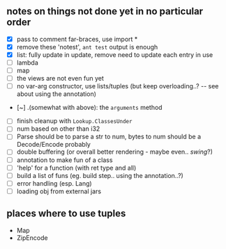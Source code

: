 ## notes on things not done yet in no particular order

- [x] pass to comment far-braces, use import *
- [x] remove these 'notest', `ant test` output is enough
- [x] list: fully update in update, remove need to update each entry in use
- [ ] lambda
- [ ] map
- [ ] the views are not even fun yet
- [ ] no var-arg constructor, use lists/tuples (but keep overloading..? -- see about using the annotation)
- [~] .(somewhat with above): the `arguments` method
- [ ] finish cleanup with `Lookup.ClassesUnder`
- [ ] num based on other than i32
- [ ] Parse should be to parse a str to num, bytes to num should be a Decode/Encode probably
- [ ] double buffering (or overall better rendering - maybe even.. *swing*?)
- [ ] annotation to make fun of a class
- [ ] 'help' for a function (with ret type and all)
- [ ] build a list of funs (eg. build step.. using the annotation..?)
- [ ] error handling (esp. Lang)
- [ ] loading obj from external jars

## places where to use tuples

- Map
- ZipEncode
